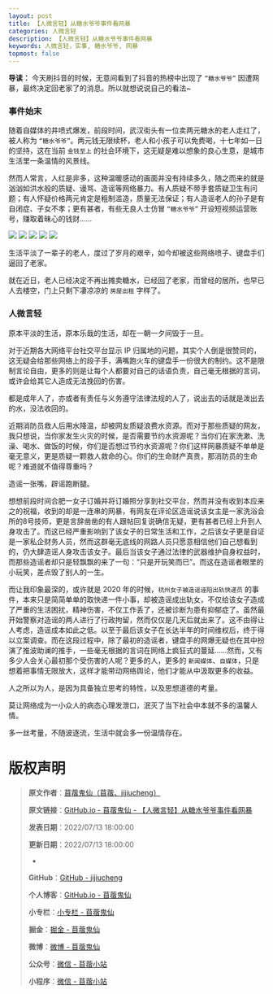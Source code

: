 ```yaml
---
layout: post
title: 【人微言轻】从糖水爷爷事件看网暴
categories: 人微言轻
description: 【人微言轻】从糖水爷爷事件看网暴
keywords: 人微言轻，实事, 糖水爷爷, 网暴
topmost: false
---
```


**导读：**
今天刷抖音的时候，无意间看到了抖音的热榜中出现了 `“糖水爷爷”` 因遭网暴，最终决定回老家了的消息。所以就想说说自己的看法~

### 事件始末

随着自媒体的井喷式爆发，前段时间，武汉街头有一位卖两元糖水的老人走红了，被人称为 `“糖水爷爷”`。两元钱无限续杯，老人和小孩子可以免费喝，十七年如一日的坚持，这在当前 `金钱至上` 的社会环境下，这无疑是难以想象的良心生意，是城市生活里一条温情的风景线。

然而人常言，人红是非多，这种温暖感动的画面并没有持续多久，随之而来的就是汹汹如洪水般的质疑、谩骂、造谣等网络暴力。有人质疑不带手套质疑卫生有问题；有人怀疑价格两元肯定是粗制滥造，质量无法保证；有人造谣老人的孙子是有自闭症、子女不孝；更有甚者，有些无良人士仿冒 `“糖水爷爷”` 开设短视频运营账号，赚取着昧心的钱财……

![](/images/TinyWords/2022-08-13-%E4%BA%BA%E5%BE%AE%E8%A8%80%E8%BD%BB-%E4%BB%8E%E7%B3%96%E6%B0%B4%E7%88%B7%E7%88%B7%E4%BA%8B%E4%BB%B6%E7%9C%8B%E7%BD%91%E6%9A%B4-01.png)
![](/images/TinyWords/2022-08-13-%E4%BA%BA%E5%BE%AE%E8%A8%80%E8%BD%BB-%E4%BB%8E%E7%B3%96%E6%B0%B4%E7%88%B7%E7%88%B7%E4%BA%8B%E4%BB%B6%E7%9C%8B%E7%BD%91%E6%9A%B4-02.png)
![](/images/TinyWords/2022-08-13-%E4%BA%BA%E5%BE%AE%E8%A8%80%E8%BD%BB-%E4%BB%8E%E7%B3%96%E6%B0%B4%E7%88%B7%E7%88%B7%E4%BA%8B%E4%BB%B6%E7%9C%8B%E7%BD%91%E6%9A%B4-03.png)
![](/images/TinyWords/2022-08-13-%E4%BA%BA%E5%BE%AE%E8%A8%80%E8%BD%BB-%E4%BB%8E%E7%B3%96%E6%B0%B4%E7%88%B7%E7%88%B7%E4%BA%8B%E4%BB%B6%E7%9C%8B%E7%BD%91%E6%9A%B4-04.png)
![](/images/TinyWords/2022-08-13-%E4%BA%BA%E5%BE%AE%E8%A8%80%E8%BD%BB-%E4%BB%8E%E7%B3%96%E6%B0%B4%E7%88%B7%E7%88%B7%E4%BA%8B%E4%BB%B6%E7%9C%8B%E7%BD%91%E6%9A%B4-05.png)

生活平淡了一辈子的老人，度过了岁月的艰辛，如今却被这些网络喷子、键盘手们逼回了老家。

就在近日，老人已经决定不再出摊卖糖水，已经回了老家，而曾经的居所，也早已人去楼空，门上只剩下凄凉凉的 `房屋出租` 字样了。

### 人微言轻

原本平淡的生活，原本乐哉的生活，却在一朝一夕间毁于一旦。

对于近期各大网络平台社交平台显示 IP 归属地的问题，其实个人倒是很赞同的，这无疑会给那些网络上的段子手，满嘴跑火车的键盘手一份很大的制约。这不是限制言论自由，更多的则是让每个人都要对自己的话语负责，自己毫无根据的言词，或许会给其它人造成无法挽回的伤害。

都是成年人了，亦或者有责任与义务遵守法律法规的人了，说出去的话就是泼出去的水，没法收回的。

近期消防员救人后用水降温，却被网友质疑浪费水资源。而对于那些质疑的网友，我只想说，当你家发生火灾的时候，是否需要节约水资源呢？当你们在家洗漱、洗澡、喝水、做饭的时候，你们是否想过节约水资源呢？你们这样网暴质疑不单单是毫无意义，更是质疑一颗救人救命的心。你们的生命财产真贵，那消防员的生命呢？难道就不值得尊重吗？

造谣一张嘴，辟谣跑断腿。

想想前段时间合肥一女子订婚并将订婚照分享到社交平台，然而并没有收到本应来之的祝福，收到的却是一连串的网暴，有网友在评论区造谣说该女主是一家洗浴会所的8号技师，更是言辞凿凿的有人跟帖回复说确信无疑，更有甚者已经上升到人身攻击了。而这已经严重影响到了该女子的日常生活和工作，之后该女子更是自证是一家私企财务人员，然而这群毫无底线的网路人员只愿意相信他们自己想看到的，仍大肆造谣人身攻击该女子。最后当该女子通过法律的武器维护自身权益时，而那些造谣者却只是轻飘飘的来了一句：“只是开玩笑而已”。而这在造谣者眼里的小玩笑，差点毁了别人的一生。

而让我印象最深的，或许就是 2020 年的时候，`杭州女子被造谣诬陷出轨快递员` 的事件，本来只是简简单单的取快递一件小事，却被造谣成出轨女，不仅给该女子造成了严重的生活困扰，精神伤害，不仅工作丢了，还被诊断为患有抑郁症了。虽然最开始警察对造谣的两人进行了行政拘留，然而仅仅是几天后就出来了。这不由得让人考虑，造谣成本如此之低。以至于最后该女子在长达半年的时间维权后，终于得以立案调查。而在这段过程中，除了最初的造谣者，键盘手的网爆无疑也在其中扮演了推波助澜的推手，一些毫无根据的言词在网络上疯狂式的蔓延……然而，又有多少人会关心最初那个受伤害的人呢？更多的人，更多的 `新闻媒体`、`自媒体`，只是想着把事情无限放大，这样才能带动网络舆论，他们才能从中汲取更多的收益。

人之所以为人，是因为具备独立思考的特性，以及思想道德的考量。

莫让网络成为一小众人的病态心理发泄口，泯灭了当下社会中本就不多的温馨人情。

多一丝考量，不随波逐流，生活中就会多一份温情存在。

# 版权声明

> **原文作者**：[苜蓿鬼仙（苜蓿、jijiucheng）](https://jijiucheng.github.io/)
> 
> **原文链接**：[GitHub.io - 苜蓿鬼仙 - 【人微言轻】从糖水爷爷事件看网暴](https://jijiucheng.github.io/2022/08/13/人微言轻-从糖水爷爷事件看网暴/)
> 
> **发表日期**：2022/07/13 18:00:00
> 
> **更新日期**：2022/07/13 18:00:00
> 
> -
> 
> **GitHub**：[GitHub - jijiucheng](https://github.com/jijiucheng)
> 
> **个人博客**：[GitHub.io - 苜蓿鬼仙](https://jijiucheng.github.io)
> 
> **小专栏**：[小专栏 - 苜蓿鬼仙](https://xiaozhuanlan.com/u/6667468960)
> 
> **掘金**：[掘金 - 苜蓿鬼仙](https://juejin.im/user/5a31e95c51882533d023137d)
> 
> **微博**：[微博 - 苜蓿鬼仙](https://weibo.com/u/1585459545)
> 
> **公众号**：[微信 - 苜蓿小站](#)
> 
> **小程序**：[微信 - 苜蓿小站](#)